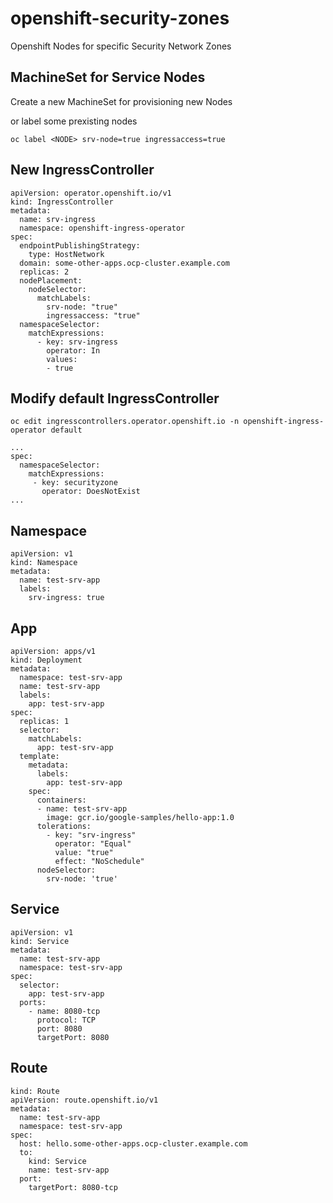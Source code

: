 # openshift-security-zones
Openshift Nodes for specific Security Network Zones

## MachineSet for Service Nodes

Create a new MachineSet for provisioning new Nodes
<wip>
  
or label some prexisting nodes

    oc label <NODE> srv-node=true ingressaccess=true

## New IngressController

    apiVersion: operator.openshift.io/v1
    kind: IngressController
    metadata:
      name: srv-ingress
      namespace: openshift-ingress-operator
    spec:
      endpointPublishingStrategy:
        type: HostNetwork
      domain: some-other-apps.ocp-cluster.example.com
      replicas: 2
      nodePlacement:
        nodeSelector:
          matchLabels:
            srv-node: "true"
            ingressaccess: "true"
      namespaceSelector:
        matchExpressions:
          - key: srv-ingress
            operator: In
            values:
            - true
        
        
        

## Modify default IngressController
    oc edit ingresscontrollers.operator.openshift.io -n openshift-ingress-operator default
    
    ...
    spec:
      namespaceSelector:
        matchExpressions:
         - key: securityzone
           operator: DoesNotExist
    ...


 ## Namespace
 
    apiVersion: v1
    kind: Namespace
    metadata:
      name: test-srv-app
      labels:
        srv-ingress: true
 

## App

    apiVersion: apps/v1
    kind: Deployment
    metadata:
      namespace: test-srv-app
      name: test-srv-app
      labels:
        app: test-srv-app
    spec:
      replicas: 1
      selector:
        matchLabels:
          app: test-srv-app
      template:
        metadata:
          labels:
            app: test-srv-app
        spec:
          containers:
          - name: test-srv-app
            image: gcr.io/google-samples/hello-app:1.0
          tolerations:
            - key: "srv-ingress"
              operator: "Equal"
              value: "true"
              effect: "NoSchedule"
          nodeSelector:
            srv-node: 'true'


## Service

    apiVersion: v1
    kind: Service
    metadata:
      name: test-srv-app
      namespace: test-srv-app
    spec:
      selector:
        app: test-srv-app
      ports:
        - name: 8080-tcp
          protocol: TCP
          port: 8080
          targetPort: 8080



## Route
    kind: Route
    apiVersion: route.openshift.io/v1
    metadata:
      name: test-srv-app
      namespace: test-srv-app
    spec:
      host: hello.some-other-apps.ocp-cluster.example.com
      to:
        kind: Service
        name: test-srv-app
      port:
        targetPort: 8080-tcp
